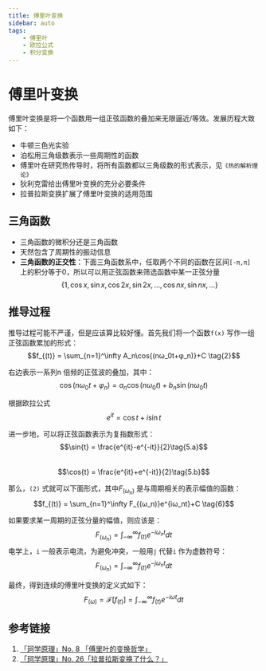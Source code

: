 ```yaml
---
title: 傅里叶变换  
sidebar: auto
tags: 
    - 傅里叶  
    - 欧拉公式  
    - 积分变换
--- 
```


# 傅里叶变换  
傅里叶变换是将一个函数用一组正弦函数的叠加来无限逼近/等效。发展历程大致如下：  
- 牛顿三色光实验  
- 泊松用三角级数表示一些周期性的函数  
- 傅里叶在研究热传导时，将所有函数都以三角级数的形式表示，见`《热的解析理论》`  
- 狄利克雷给出傅里叶变换的充分必要条件  
- 拉普拉斯变换扩展了傅里叶变换的适用范围  

## 三角函数  
- 三角函数的微积分还是三角函数  
- 天然包含了周期性的振动信息  
- **三角函数的正交性**：下面三角函数系中，任取两个不同的函数在区间`[-π,π]` 上的积分等于0，所以可以用正弦函数来筛选函数中某一正弦分量      
  $$\{ 1, \cos{x}, \sin{x}, \cos{2x}, \sin{2x}, ..., \cos{nx}, \sin{nx}, ... \} \tag{1}$$  

## 推导过程  
推导过程可能不严谨，但是应该算比较好懂。首先我们将一个函数`f(x)` 写作一组正弦函数累加的形式：      
$$f_{(t)} = \sum_{n=1}^\infty A_n\cos{(nω_0t+φ_n)}+C \tag{2}$$    

右边表示一系列n 倍频的正弦波的叠加，其中：  
$$\cos{(nω_0t+φ_n)} = a_n\cos{(nω_0t)}+b_n\sin{(nω_0t)} \tag{3}$$  

根据欧拉公式  
$$e^{it} = \cos{t} + i\sin{t} \tag{4}$$ 

进一步地，可以将正弦函数表示为复指数形式： 
$$\sin{t} = \frac{e^{it}-e^{-it}}{2}\tag{5.a}$$  
$$\cos{t} = \frac{e^{it}+e^{-it}}{2}\tag{5.b}$$  

那么，`(2)` 式就可以下面形式，其中$F_{(ω_n)}$ 是与周期相关的表示幅值的函数：  
$$f_{(t)} = \sum_{n=1}^\infty F_{(ω_n)}e^{iω_nt}+C \tag{6}$$  

如果要求某一周期的正弦分量的幅值，则应该是：  
$$F_{(ω_n)} = \int_{-\infty}^{\infty}f_{(t)} e^{-iω_nt} dt \tag{7.a}$$
电学上，`i` 一般表示电流，为避免冲突，一般用`j` 代替`i` 作为虚数符号：  
$$F_{(ω_n)} = \int_{-\infty}^{\infty}f_{(t)} e^{-jω_nt} dt \tag{7.b}$$  

最终，得到连续的傅里叶变换的定义式如下：  
$$F_{(ω)} = \mathscr{F}[f_{(t)}] = \int_{-\infty}^{\infty}f_{(t)}e^{-iωt}dt \tag{8}$$   


## 参考链接  
1. [「珂学原理」No. 8 「傅里叶的变换哲学」](https://www.bilibili.com/video/BV1Rx41127UF)
2. [「珂学原理」No. 26「拉普拉斯变换了什么？」](https://www.bilibili.com/video/BV16x411M7HR)


